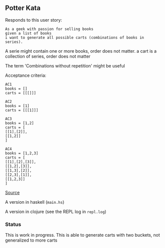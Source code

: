 ## Potter Kata

Responds to this user story:

```
As a geek with passion for selling books
given a list of books
i want to generate all possible carts (combinations of books in series).
```

A serie might contain one or more books, order does not matter. a cart is a collection of series, order does not matter

The term 'Combinations without repetition' might be useful

Acceptance criteria:

```
AC1
books = []
carts = [[[]]]

AC2
books = [1]
carts = [[[1]]]

AC3
books = [1,2]
carts = [
[[1],[2]],
[[1,2]]
]

AC4
books = [1,2,3]
carts = [
[[1],[2],[3]],
[[1,2],[3]],
[[1,3],[2]],
[[2,3],[1]],
[[1,2,3]]
]
```

[Source](http://www.codingdojo.org/cgi-bin/index.pl?action=browse&id=KataPotter&revision=41)

A version in haskell (`main.hs`)

A version in clojure (see the REPL log in `repl.log`)

### Status

This is work in progress. This is able to generate carts with two buckets, not generalized to more carts
